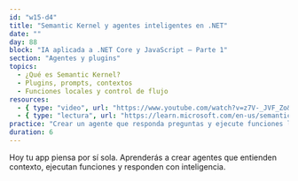 ```yaml
---
id: "w15-d4"
title: "Semantic Kernel y agentes inteligentes en .NET"
date: ""
day: 88
block: "IA aplicada a .NET Core y JavaScript – Parte 1"
section: "Agentes y plugins"
topics:
  - ¿Qué es Semantic Kernel?
  - Plugins, prompts, contextos
  - Funciones locales y control de flujo
resources:
  - { type: "video", url: "https://www.youtube.com/watch?v=z7V-_JVF_Zo&t=856s" }
  - { type: "lectura", url: "https://learn.microsoft.com/en-us/semantic-kernel/" }
practice: "Crear un agente que responda preguntas y ejecute funciones locales como cálculos o búsquedas."
duration: 6
---
```


Hoy tu app piensa por sí sola. Aprenderás a crear agentes que entienden contexto, ejecutan funciones y responden con inteligencia.